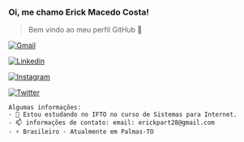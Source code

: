 ### Oi, me chamo Erick Macedo Costa!
>Bem vindo ao meu perfil GitHub 👋

[![Gmail](https://img.shields.io/badge/Gmail-D14836?style=for-the-badge&logo=gmail&logoColor=white)](erickpart28@gmail.com)

[![Linkedin](https://img.shields.io/badge/LinkedIn-0077B5?style=for-the-badge&logo=linkedin&logoColor=white)](https://www.linkedin.com/in/erick-macedo-2b5221208/)

[![Instagram](	https://img.shields.io/badge/Instagram-E4405F?style=for-the-badge&logo=instagram&logoColor=white)](https://www.instagram.com/erickmacedo_/)

[![Twitter](https://img.shields.io/badge/Twitter-1DA1F2?style=for-the-badge&logo=twitter&logoColor=white)]( https://twitter.com/ErickM20_/)
````
Algumas informações:
- 🌱 Estou estudando no IFTO no curso de Sistemas para Internet.
- 📫 informações de contato: email: erickpart28@gmail.com 
- ⚡ Brasileiro - Atualmente em Palmas-TO

````
